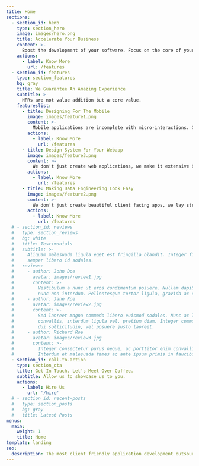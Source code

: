 ```yaml
---
title: Home
sections:
  - section_id: hero
    type: section_hero
    image: images/hero.png
    title: Accelerate Your Business
    content: >-
      Boost the development of your software. Focus on the core of your business, we guarantee quality, speed and transparency. Know more about us.
    actions:
      - label: Know More
        url: /features
  - section_id: features
    type: section_features
    bg: gray
    title: We Guarantee An Amazing Experience
    subtitle: >-
      NFRs are not value addition but a core value.
    featureslist:
      - title: Designing For The Mobile
        image: images/feature1.png
        content: >-
          Mobile applications are incomplete with micro-interactions. Collaborate with us to create the best experience for the user. We like our apps to be functionally accurate and aesthetically sharp.
        actions:
          - label: Know More
            url: /features
      - title: Design System For Your Webapp
        image: images/feature3.png
        content: >-
          We don't just create web applications, we make it extensive by developing a design system. Creating standalone, testable and well documented components is our speciality.
        actions:
          - label: Know More
            url: /features
      - title: Making Data Engineering Look Easy
        image: images/feature2.png
        content: >-
          We don't just create beautiful client facing apps, we lay strong foundations in term of data engineering and architecture.
        actions:
          - label: Know More
            url: /features
  # - section_id: reviews
  #   type: section_reviews
  #   bg: white
  #   title: Testimonials
  #   subtitle: >-
  #     Aliquam malesuada ligula eget est fringilla blandit. Integer finibus
  #     semper libero id sodales. 
  #   reviews:
  #     - author: John Doe
  #       avatar: images/review1.jpg
  #       content: >-
  #         Vestibulum a nunc ut eros condimentum posuere. Nullam dapibus quis
  #         nunc non interdum. Pellentesque tortor ligula, gravida ac commodo eu.
  #     - author: Jane Roe
  #       avatar: images/review2.jpg
  #       content: >-
  #         Sed laoreet magna commodo libero euismod sodales. Nunc ac libero
  #         convallis, interdum ligula vel, pretium diam. Integer commodo sem at
  #         dui sollicitudin, vel posuere justo laoreet.
  #     - author: Richard Roe
  #       avatar: images/review3.jpg
  #       content: >-
  #         Integer consectetur purus neque, ac porttitor enim convallis vitae.
  #         Interdum et malesuada fames ac ante ipsum primis in faucibus.
  - section_id: call-to-action
    type: section_cta
    title: Get In Touch. Let's Meet Over Coffee.
    subtitle: Allow us to showcase us to you.
    actions:
      - label: Hire Us
        url: '/hire'
  # - section_id: recent-posts
  #   type: section_posts
  #   bg: gray
  #   title: Latest Posts
menus:
  main:
    weight: 1
    title: Home
template: landing
seo:
  description: The most client friendly application development outsourcing service. It is a carefully curated team of experienced experts.
---
```

